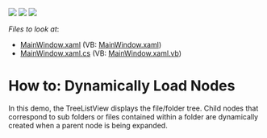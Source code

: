 <!-- default badges list -->
![](https://img.shields.io/endpoint?url=https://codecentral.devexpress.com/api/v1/VersionRange/128650158/21.1.5%2B)
[![](https://img.shields.io/badge/Open_in_DevExpress_Support_Center-FF7200?style=flat-square&logo=DevExpress&logoColor=white)](https://supportcenter.devexpress.com/ticket/details/E3109)
[![](https://img.shields.io/badge/📖_How_to_use_DevExpress_Examples-e9f6fc?style=flat-square)](https://docs.devexpress.com/GeneralInformation/403183)
<!-- default badges end -->
<!-- default file list -->
*Files to look at*:

* [MainWindow.xaml](./CS/DynamicNodeLoading/MainWindow.xaml) (VB: [MainWindow.xaml](./VB/DynamicNodeLoading/MainWindow.xaml))
* [MainWindow.xaml.cs](./CS/DynamicNodeLoading/MainWindow.xaml.cs) (VB: [MainWindow.xaml.vb](./VB/DynamicNodeLoading/MainWindow.xaml.vb))
<!-- default file list end -->
# How to: Dynamically Load Nodes


<p>In this demo, the TreeListView displays the file/folder tree. Child nodes that correspond to sub folders or files contained within a folder are dynamically created when a parent node is being expanded.</p>

<br/>


